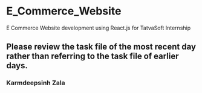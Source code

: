 # E_Commerce_Website
E Commerce Website development using React.js for TatvaSoft Internship

## Please review the task file of the most recent day rather than referring to the task file of earlier days.

### Karmdeepsinh Zala
